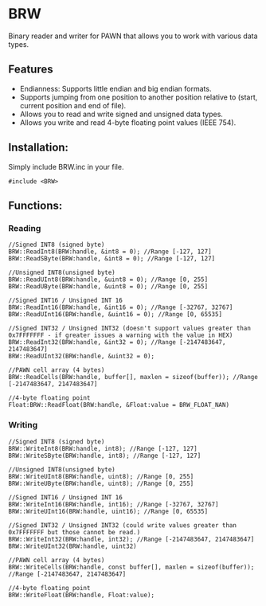 # BRW
Binary reader and writer for PAWN that allows you to work with various data types.



## Features
 * Endianness: Supports little endian and big endian formats.
 * Supports jumping from one position to another position relative to (start, current position and end of file).
 * Allows you to read and write signed and unsigned data types.
 * Allows you write and read 4-byte floating point values (IEEE 754).
 
 

## Installation:
Simply include BRW.inc in your file.

```pawn
#include <BRW>
```

## Functions:

### Reading

```pawn
//Signed INT8 (signed byte)
BRW::ReadInt8(BRW:handle, &int8 = 0); //Range [-127, 127]
BRW::ReadSByte(BRW:handle, &int8 = 0); //Range [-127, 127]

//Unsigned INT8(unsigned byte)
BRW::ReadUInt8(BRW:handle, &uint8 = 0); //Range [0, 255]
BRW::ReadUByte(BRW:handle, &uint8 = 0); //Range [0, 255]

//Signed INT16 / Unsigned INT 16
BRW::ReadInt16(BRW:handle, &int16 = 0); //Range [-32767, 32767]
BRW::ReadUInt16(BRW:handle, &uint16 = 0); //Range [0, 65535]

//Signed INT32 / Unsigned INT32 (doesn't support values greater than 0x7FFFFFFF - if greater issues a warning with the value in HEX)
BRW::ReadInt32(BRW:handle, &int32 = 0); //Range [-2147483647, 2147483647]
BRW::ReadUInt32(BRW:handle, &uint32 = 0); 

//PAWN cell array (4 bytes)
BRW::ReadCells(BRW:handle, buffer[], maxlen = sizeof(buffer)); //Range [-2147483647, 2147483647]

//4-byte floating point
Float:BRW::ReadFloat(BRW:handle, &Float:value = BRW_FLOAT_NAN)
```


### Writing


```pawn
//Signed INT8 (signed byte)
BRW::WriteInt8(BRW:handle, int8); //Range [-127, 127]
BRW::WriteSByte(BRW:handle, int8); //Range [-127, 127]

//Unsigned INT8(unsigned byte)
BRW::WriteUInt8(BRW:handle, uint8); //Range [0, 255]
BRW::WriteUByte(BRW:handle, uint8); //Range [0, 255]

//Signed INT16 / Unsigned INT 16
BRW::WriteInt16(BRW:handle, int16); //Range [-32767, 32767]
BRW::WriteUInt16(BRW:handle, uint16); //Range [0, 65535]

//Signed INT32 / Unsigned INT32 (could write values greater than 0x7FFFFFFF but those cannot be read.)
BRW::WriteInt32(BRW:handle, int32); //Range [-2147483647, 2147483647]
BRW::WriteUInt32(BRW:handle, uint32)

//PAWN cell array (4 bytes)
BRW::WriteCells(BRW:handle, const buffer[], maxlen = sizeof(buffer)); //Range [-2147483647, 2147483647]

//4-byte floating point
BRW::WriteFloat(BRW:handle, Float:value);

```
